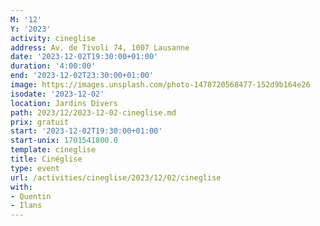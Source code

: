 ```yaml
---
M: '12'
Y: '2023'
activity: cineglise
address: Av. de Tivoli 74, 1007 Lausanne
date: '2023-12-02T19:30:00+01:00'
duration: '4:00:00'
end: '2023-12-02T23:30:00+01:00'
image: https://images.unsplash.com/photo-1478720568477-152d9b164e26
isodate: '2023-12-02'
location: Jardins Divers
path: 2023/12/2023-12-02-cineglise.md
prix: gratuit
start: '2023-12-02T19:30:00+01:00'
start-unix: 1701541800.0
template: cineglise
title: Cinéglise
type: event
url: /activities/cineglise/2023/12/02/cineglise
with:
- Quentin
- Ilans
---
```

